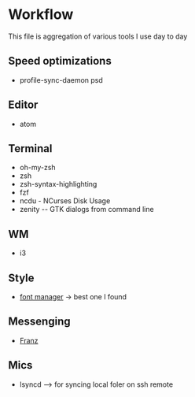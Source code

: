# Workflow
This file is aggregation of various tools I use day to day

## Speed optimizations
* profile-sync-daemon psd

## Editor
* atom

## Terminal
* oh-my-zsh
* zsh
* zsh-syntax-highlighting
* fzf
* ncdu - NCurses Disk Usage
* zenity -- GTK dialogs from command line

## WM
* i3

## Style

* [font manager](fontmanager.github.io) -> best one I found

## Messenging

* [Franz](http://meetfranz.com/)

## Mics
* lsyncd --> for syncing local foler on ssh remote
